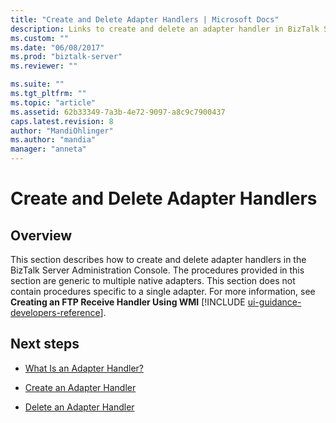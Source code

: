 ```yaml
---
title: "Create and Delete Adapter Handlers | Microsoft Docs"
description: Links to create and delete an adapter handler in BizTalk Server Administration
ms.custom: ""
ms.date: "06/08/2017"
ms.prod: "biztalk-server"
ms.reviewer: ""

ms.suite: ""
ms.tgt_pltfrm: ""
ms.topic: "article"
ms.assetid: 62b33349-7a3b-4e72-9097-a8c9c7900437
caps.latest.revision: 8
author: "MandiOhlinger"
ms.author: "mandia"
manager: "anneta"
---
```

# Create and Delete Adapter Handlers

## Overview
This section describes how to create and delete adapter handlers in the BizTalk Server Administration Console. The procedures provided in this section are generic to multiple native adapters. This section does not contain procedures specific to a single adapter. For more information, see <strong>Creating an FTP Receive Handler Using WMI</strong> [!INCLUDE [ui-guidance-developers-reference](../includes/ui-guidance-developers-reference.md)].
  
## Next steps
  
-   [What Is an Adapter Handler?](../core/what-is-an-adapter-handler.md)  
  
-   [Create an Adapter Handler](../core/how-to-create-an-adapter-handler.md)  
  
-   [Delete an Adapter Handler](../core/how-to-delete-an-adapter-handler.md)